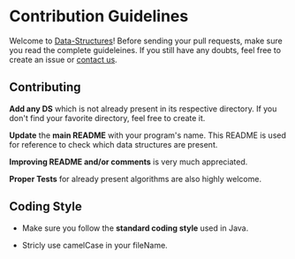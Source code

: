 # Contribution Guidelines

Welcome to [Data-Structures](https://github.com/swat-rash/Data-Structures)! Before sending your pull requests, make sure you read the complete guideleines. If you still have any doubts, feel free to create an issue or [contact us](https://github.com/swat-rash).

## Contributing

**Add any DS** which is not already present in its respective directory. If you don't find your favorite directory, feel free to create it.

**Update** the **main README** with your program's name. This README is used for reference to check which data structures are present.

**Improving README and/or comments** is very much appreciated.

**Proper Tests** for already present algorithms are also highly welcome.

## Coding Style

- Make sure you follow the **standard coding style** used in Java.

- Stricly use camelCase in your fileName.
